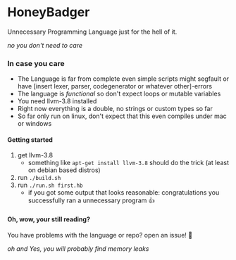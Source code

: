 # HoneyBadger
Unnecessary Programming Language just for the hell of it.

_no you don't need to care_

### In case you care
* The Language is far from complete even simple scripts might segfault or have [insert lexer, parser, codegenerator or whatever other]-errors
* The language is _functional_ so don't expect loops or mutable variables
* You need llvm-3.8 installed
* Right now everything is a double, no strings or custom types so far
* So far only run on linux, don't expect that this even compiles under mac or windows


#### Getting started
1. get llvm-3.8 
   * something like `apt-get install llvm-3.8` should do the trick (at least on debian based distros)
2. run `./build.sh`
3. run `./run.sh first.hb`
   * if you got some output that looks reasonable: congratulations you successfully ran a unnecessary program 👍

#### Oh, wow, your still reading?
You have problems with the language or repo? open an issue! 👷


_oh and Yes, you will probably find memory leaks_

